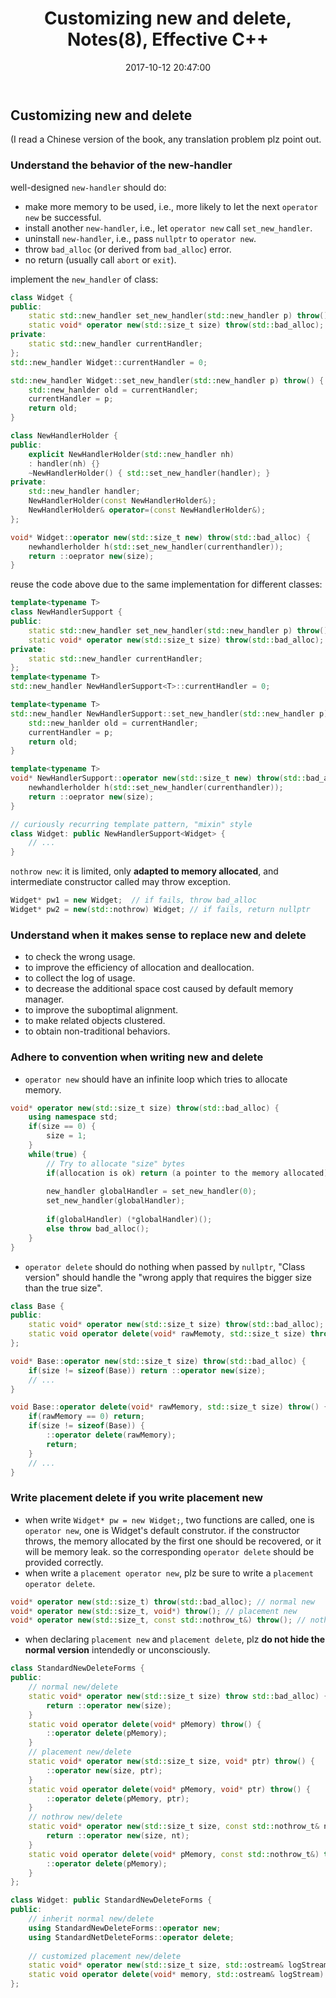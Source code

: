 ﻿---
title: Customizing new and delete, Notes(8), Effective C++
categories:
  - Doing
  - CPP
  - 
tags:
  - 
  - 
date: 2017-10-12 20:47:00
toc: true

---

## Customizing new and delete 
(I read a Chinese version of the book, any translation problem plz point out. 

<!--- more --->

### Understand the behavior of the new-handler

well-designed `new-handler` should do:

* make more memory to be used, i.e., more likely to let the next `operator new` be successful.
* install another `new-handler`, i.e., let `operator new` call `set_new_handler`.
* uninstall `new-handler`, i.e., pass `nullptr` to `operator new`.
* throw `bad_alloc` (or derived from `bad_alloc`) error.
* no return (usually call `abort` or `exit`).

implement the `new_handler` of class:
```cpp
class Widget {
public:
    static std::new_handler set_new_handler(std::new_handler p) throw();
    static void* operator new(std::size_t size) throw(std::bad_alloc);
private:
    static std::new_handler currentHandler;
};
std::new_handler Widget::currentHandler = 0;

std::new_handler Widget::set_new_handler(std::new_handler p) throw() {
    std::new_hanlder old = currentHandler;
    currentHandler = p;
    return old;
}

class NewHandlerHolder {
public:
    explicit NewHandlerHolder(std::new_handler nh)
    : handler(nh) {}
    ~NewHandlerHolder() { std::set_new_handler(handler); }
private:
    std::new_handler handler;
    NewHandlerHolder(const NewHandlerHolder&);
    NewHandlerHolder& operator=(const NewHandlerHolder&);
};

void* Widget::operator new(std::size_t new) throw(std::bad_alloc) {
    newhandlerholder h(std::set_new_handler(currenthandler));
    return ::oeprator new(size);
}
```

reuse the code above due to the same implementation for different classes:
```cpp
template<typename T>
class NewHandlerSupport {
public:
    static std::new_handler set_new_handler(std::new_handler p) throw();
    static void* operator new(std::size_t size) throw(std::bad_alloc);
private:
    static std::new_handler currentHandler;
};
template<typename T>
std::new_handler NewHandlerSupport<T>::currentHandler = 0;

template<typename T>
std::new_handler NewHandlerSupport::set_new_handler(std::new_handler p) throw() {
    std::new_hanlder old = currentHandler;
    currentHandler = p;
    return old;
}

template<typename T>
void* NewHandlerSupport::operator new(std::size_t new) throw(std::bad_alloc) {
    newhandlerholder h(std::set_new_handler(currenthandler));
    return ::oeprator new(size);
}

// curiously recurring template pattern, "mixin" style
class Widget: public NewHandlerSupport<Widget> {
    // ...
}
```

`nothrow new`:
it is limited, only **adapted to memory allocated**, and intermediate constructor called may throw exception.

```cpp
Widget* pw1 = new Widget;  // if fails, throw bad_alloc
Widget* pw2 = new(std::nothrow) Widget; // if fails, return nullptr
```

### Understand when it makes sense to replace new and delete

* to check the wrong usage.
* to improve the efficiency of allocation and deallocation.
* to collect the log of usage.
* to decrease the additional space cost caused by default memory manager.
* to improve the suboptimal alignment.
* to make related objects clustered.
* to obtain non-traditional behaviors.

### Adhere to convention when writing new and delete

* `operator new` should have an infinite loop which tries to allocate memory.
 
```cpp
void* operator new(std::size_t size) throw(std::bad_alloc) {
    using namespace std;
    if(size == 0) {
        size = 1; 
    }
    while(true) {
        // Try to allocate "size" bytes 
        if(allocation is ok) return (a pointer to the memory allocated);
        
        new_handler globalHandler = set_new_handler(0);
        set_new_handler(globalHandler); 
        
        if(globalHandler) (*globalHandler)();  
        else throw bad_alloc();
    }
}
```

* `operator delete` should do nothing when passed by `nullptr`, "Class version" should 
   handle the "wrong apply that requires the bigger size than the true size".

```cpp
class Base {
public:
    static void* operator new(std::size_t size) throw(std::bad_alloc);
    static void operator delete(void* rawMemoty, std::size_t size) throw();
};

void* Base::operator new(std::size_t size) throw(std::bad_alloc) {
    if(size != sizeof(Base)) return ::operator new(size);
    // ...
}

void Base::operator delete(void* rawMemory, std::size_t size) throw() {
    if(rawMemory == 0) return;
    if(size != sizeof(Base)) {
        ::operator delete(rawMemory);
        return;
    }
    // ...
}
```

### Write placement delete if you write placement new
* when write `Widget* pw = new Widget;`, two functions are called, one is `operator new`, one is Widget's default construtor.
  if the constructor throws, the memory allocated by the first one should be recovered, or it will be memory leak.
  so the corresponding `operator delete` should be provided correctly.
* when write a `placement operator new`, plz be sure to write a `placement operator delete`.

```cpp
void* operator new(std::size_t) throw(std::bad_alloc); // normal new
void* operator new(std::size_t, void*) throw(); // placement new
void* operator new(std::size_t, const std::nothrow_t&) throw(); // nothrow new
```

* when declaring `placement new` and `placement delete`, plz **do not hide the normal version** intendedly or unconsciously.

```cpp
class StandardNewDeleteForms {
public:
    // normal new/delete
    static void* operator new(std::size_t size) throw std::bad_alloc) {
        return ::operator new(size);
    }
    static void operator delete(void* pMemory) throw() {
        ::operator delete(pMemory);
    }
    // placement new/delete
    static void* operator new(std::size_t size, void* ptr) throw() {
        ::operator new(size, ptr);
    }
    static void operator delete(void* pMemory, void* ptr) throw() {
        ::operator delete(pMemory, ptr);
    }
    // nothrow new/delete
    static void* operator new(std::size_t size, const std::nothrow_t& nt) throw() {
        return ::operator new(size, nt);
    }
    static void operator delete(void* pMemory, const std::nothrow_t&) throw() {
        ::operator delete(pMemory);
    }
};

class Widget: public StandardNewDeleteForms {
public:
    // inherit normal new/delete
    using StandardNewDeleteForms::operator new;
    using StandardNetDeleteForms::operator delete;
    
    // customized placement new/delete
    static void* operator new(std::size_t size, std::ostream& logStream) throw(std::bad_alloc);
    static void operator delete(void* memory, std::ostream& logStream) throw();
};
```
